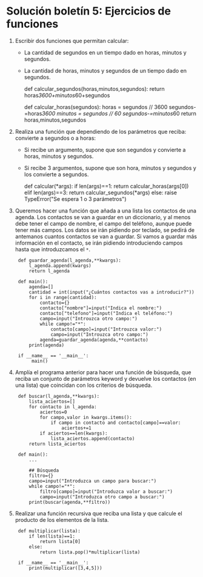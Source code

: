 # Solución boletín 5: Ejercicios de funciones

1. Escribir dos funciones que permitan calcular:

    * La cantidad de segundos en un tiempo dado en horas, minutos y segundos.
    * La cantidad de horas, minutos y segundos de un tiempo dado en segundos.

		def calcular_segundos(horas,minutos,segundos):
			return horas*3600+minutos*60+segundos			

		def calcular_horas(segundos):
			horas = segundos // 3600
			segundos-=horas*3600
			minutos = segundos // 60
			segundos-=minutos*60
			return horas,minutos,segundos


2. Realiza una función que dependiendo de los parámetros que reciba: convierte a segundos o a horas:

    * Si recibe un argumento, supone que son segundos y convierte a horas, minutos y segundos.
    * Si recibe 3 argumentos, supone que son hora, minutos y segundos y los convierte a segundos.

	    def calcular(*args):
		if len(args)==1:
			return calcular_horas(args[0])
		elif len(args)==3:
			return calcular_segundos(*args)
		else:
			raise TypeError("Se espera 1 o 3 parámetros")

3. Queremos hacer una función que añada a una lista los contactos de una agenda. Los contactos se van a guardar en un diccionario, y al menos debe tener el campo de nombre, el campo del teléfono, aunque puede tener más campos. Los datos se irán pidiendo por teclado, se pedirá de antemanos cuantos contactos se van a guardar. Si vamos a guardar más información en el contacto, se irán pidiendo introduciendo campos hasta que introduzcamos el `*`. 

		def guardar_agenda(l_agenda,**kwargs):
			l_agenda.append(kwargs)
			return l_agenda			

		def main():
			agenda=[]
			cantidad = int(input("¿Cuántos contactos vas a introducir?"))
			for i in range(cantidad):
				contacto={}
				contacto["nombre"]=input("Indica el nombre:")
				contacto["telefono"]=input("Indica el teléfono:")
				campo=input("Introuzca otro campo:")
				while campo!="*":
					contacto[campo]=input("Introuzca valor:")
					campo=input("Introuzca otro campo:")
				agenda=guardar_agenda(agenda,**contacto)
			print(agenda)			

		if __name__ == '__main__':
			 main()

4. Amplía el programa anterior para hacer una función de búsqueda, que reciba un conjunto de parámetros keyword y devuelve los contactos (en una lista) que coincidan con los criterios de búsqueda.

		def buscar(l_agenda,**kwargs):
			lista_aciertos=[]
			for contacto in l_agenda:
				aciertos=0
				for campo,valor in kwargs.items():
					if campo in contacto and contacto[campo]==valor:
						aciertos+=1
				if aciertos==len(kwargs):
					lista_aciertos.append(contacto)
			return lista_aciertos			

		def main():
			...
			
			## Búsqueda
			filtro={}
			campo=input("Introduzca un campo para buscar:")
			while campo!="*":
				filtro[campo]=input("Introduzca valor a buscar:")
				campo=input("Introduzca otro campo a buscar:")
			print(buscar(agenda,**filtro))

5. Realizar una función recursiva que reciba una lista y que calcule el producto de los elementos de la lista.

		def multiplicar(lista):
			if len(lista)==1:
				return lista[0]
			else:
				return lista.pop()*multiplicar(lista)			

		if __name__ == '__main__':
			print(multiplicar([3,4,5]))